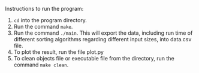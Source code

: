 Instructions to run the program:
1. ```cd``` into the program directory.
2. Run the command ```make```.
3. Run the command ```./main```. This will export the data, including run time of different sorting algorithms regarding different input sizes, into data.csv file.
4. To plot the result, run the file plot.py
5. To clean objects file or executable file from the directory, run the command ```make clean```.
